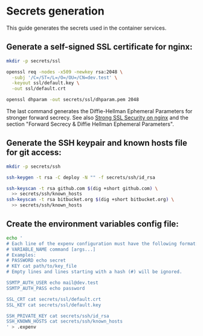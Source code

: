 # Secrets generation

This guide generates the secrets used in the container services.

## Generate a self-signed SSL certificate for nginx:

```sh
mkdir -p secrets/ssl

openssl req -nodes -x509 -newkey rsa:2048 \
  -subj '/C=/ST=/L=/O=/OU=/CN=dev.test' \
  -keyout ssl/default.key \
  -out ssl/default.crt

openssl dhparam -out secrets/ssl/dhparam.pem 2048
```

The last command generates the Diffie-Hellman Ephemeral Parameters for stronger
forward secrecy. See also
[Strong SSL Security on nginx](https://raymii.org/s/tutorials/Strong_SSL_Security_On_nginx.html)
and the section "Forward Secrecy & Diffie Hellman Ephemeral Parameters".

## Generate the SSH keypair and known hosts file for git access:

```sh
mkdir -p secrets/ssh

ssh-keygen -t rsa -C deploy -N "" -f secrets/ssh/id_rsa

ssh-keyscan -t rsa github.com $(dig +short github.com) \
  >> secrets/ssh/known_hosts
ssh-keyscan -t rsa bitbucket.org $(dig +short bitbucket.org) \
  >> secrets/ssh/known_hosts
```

## Create the environment variables config file:

```sh
echo '
# Each line of the expenv configuration must have the following format:
# VARIABLE_NAME command [args...]
# Examples:
# PASSWORD echo secret
# KEY cat path/to/key_file
# Empty lines and lines starting with a hash (#) will be ignored.

SSMTP_AUTH_USER echo mail@dev.test
SSMTP_AUTH_PASS echo password

SSL_CRT cat secrets/ssl/default.crt
SSL_KEY cat secrets/ssl/default.key

SSH_PRIVATE_KEY cat secrets/ssh/id_rsa
SSH_KNOWN_HOSTS cat secrets/ssh/known_hosts
' > .expenv
```
